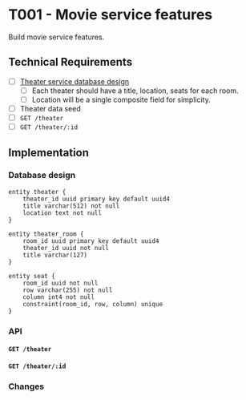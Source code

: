 # T001 - Movie service features

Build movie service features.

## Technical Requirements

- [ ] [Theater service database design](#database-design)
  - [ ] Each theater should have a title, location, seats for each room.
  - [ ] Location will be a single composite field for simplicity.
- [ ] Theater data seed
- [ ] `GET /theater`
- [ ] `GET /theater/:id`

## Implementation

### Database design

```puml
entity theater {
    theater_id uuid primary key default uuid4
    title varchar(512) not null
    location text not null
}

entity theater_room {
    room_id uuid primary key default uuid4
    theater_id uuid not null
    title varchar(127)
}

entity seat {
    room_id uuid not null
    row varchar(255) not null
    column int4 not null
    constraint(room_id, row, column) unique
}
```

### API

#### `GET /theater`

#### `GET /theater/:id`

### Changes
